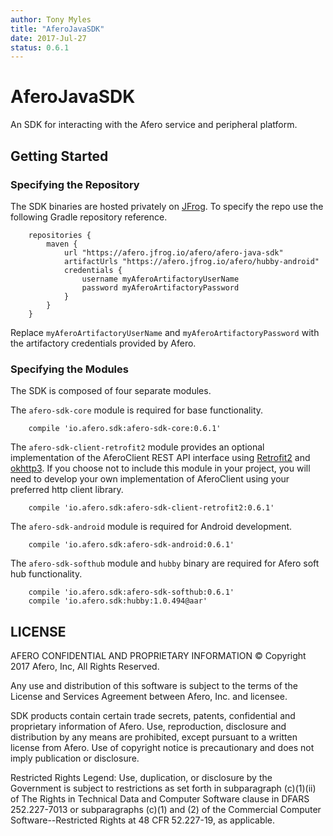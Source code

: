 ```yaml
---
author: Tony Myles
title: "AferoJavaSDK"
date: 2017-Jul-27
status: 0.6.1
---
```


# AferoJavaSDK

An SDK for interacting with the Afero service and peripheral platform.

## Getting Started
### Specifying the Repository

The SDK binaries are hosted privately on [JFrog](https://www.jfrog.com/artifactory/). To specify the repo use the following Gradle repository reference.

```Gradle
    repositories {
        maven {
            url "https://afero.jfrog.io/afero/afero-java-sdk"
            artifactUrls "https://afero.jfrog.io/afero/hubby-android"
            credentials {
                username myAferoArtifactoryUserName
                password myAferoArtifactoryPassword
            }
        }
    }
```

Replace `myAferoArtifactoryUserName` and `myAferoArtifactoryPassword` with the artifactory credentials provided by Afero.

### Specifying the Modules

The SDK is composed of four separate modules.

The `afero-sdk-core` module is required for base functionality.
```Gradle
    compile 'io.afero.sdk:afero-sdk-core:0.6.1'
```

The `afero-sdk-client-retrofit2` module provides an optional implementation of the AferoClient REST API interface using [Retrofit2](http://square.github.io/retrofit/) and [okhttp3](http://square.github.io/okhttp/). If you choose not to include this module in your project, you will need to develop your own implementation of AferoClient using your preferred http client library.

```Gradle
    compile 'io.afero.sdk:afero-sdk-client-retrofit2:0.6.1'
```

The `afero-sdk-android` module is required for Android development.
```Gradle
    compile 'io.afero.sdk:afero-sdk-android:0.6.1'
```

The `afero-sdk-softhub` module and `hubby` binary are required for Afero soft hub functionality.
```Gradle
    compile 'io.afero.sdk:afero-sdk-softhub:0.6.1'
    compile 'io.afero.sdk:hubby:1.0.494@aar'
```

## LICENSE

  AFERO CONFIDENTIAL AND PROPRIETARY INFORMATION
  © Copyright 2017 Afero, Inc, All Rights Reserved.

  Any use and distribution of this software is subject to the terms
  of the License and Services Agreement between Afero, Inc. and licensee.

  SDK products contain certain trade secrets, patents, confidential and
  proprietary information of Afero.  Use, reproduction, disclosure
  and distribution by any means are prohibited, except pursuant to
  a written license from Afero. Use of copyright notice is
  precautionary and does not imply publication or disclosure.

  Restricted Rights Legend:
  Use, duplication, or disclosure by the Government is subject to
  restrictions as set forth in subparagraph (c)(1)(ii) of The
  Rights in Technical Data and Computer Software clause in DFARS
  252.227-7013 or subparagraphs (c)(1) and (2) of the Commercial
  Computer Software--Restricted Rights at 48 CFR 52.227-19, as
  applicable.



